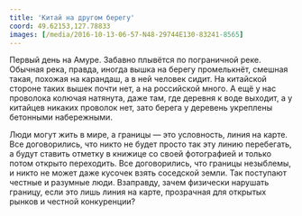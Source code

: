 ```yaml
---
title: 'Китай на другом берегу'
coord: 49.62153,127.78833
images: [/media/2016-10-13-06-57-N48-29744E130-83241-8565]
---
```


Первый день на Амуре. Забавно плывётся по пограничной реке. Обычная река, правда, иногда вышка на берегу промелькнёт, смешная такая, похожая на карандаш, а в ней человек сидит. На китайской стороне таких вышек почти нет, а на российской много. А ещё у нас проволока колючая натянута, даже там, где деревня к воде выходит, а у китайцев никаких проволок нет, зато берега у деревень укреплены бетонными набережными.

Люди могут жить в мире, а границы — это условность, линия на карте. Все договорились, что никто не будет просто так эту линию перебегать, а будут ставить отметку в книжице со своей фотографией и только потом открыто переходить. Все договорились, что границы незыблемы, и никто не может даже кусочек взять соседской земли. Так поступают честные и разумные люди. Взаправду, зачем физически нарушать границу, если это лишь линия на карте, прозрачная для открытых рынков и честной конкуренции?
